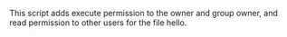 This script adds execute permission to the owner and group owner, and read permission to other users for the file hello.
